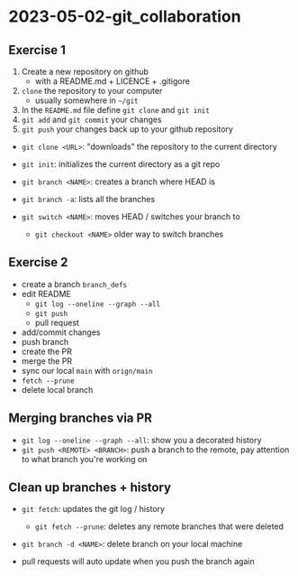 # 2023-05-02-git_collaboration
## Exercise 1

1. Create a new repository on github
	- with a README.md + LICENCE + .gitigore
2. `clone` the repository to your computer
	- usually somewhere in `~/git`
3. In the `README.md` file define `git clone` and `git init`
4. `git add` and `git commit` your changes
5. `git push` your changes back up to your github repository

- `git clone <URL>`: "downloads" the repository to the current directory
- `git init`: initializes the current directory as a git repo

- `git branch <NAME>`: creates a branch where HEAD is
- `git branch -a`: lists all the branches
- `git switch <NAME>`: moves HEAD / switches your branch to <NAME>
  - `git checkout <NAME>` older way to switch branches

## Exercise 2

- create a branch `branch_defs`
- edit README
	- `git log --oneline --graph --all`
	- `git push`
	- pull request
- add/commit changes
- push branch
- create the PR
- merge the PR
- sync our local `main` with `orign/main`
- `fetch --prune`
- delete local branch

## Merging branches via PR

- `git log --oneline --graph --all`: show you a decorated history
- `git push <REMOTE> <BRANCH>`: push a branch to the remote, pay attention to what branch you're working on

## Clean up branches + history

- `git fetch`: updates the git log / history
  - `git fetch --prune`: deletes any remote branches that were deleted
- `git branch -d <NAME>`: delete branch on your local machine

- pull requests will auto update when you push the branch again
